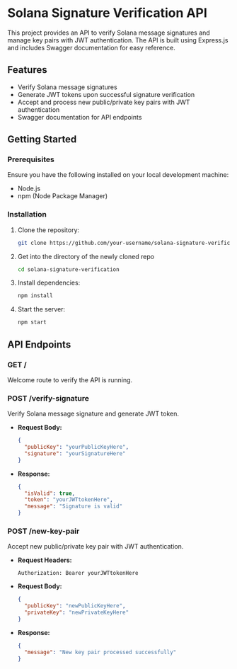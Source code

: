 # Solana Signature Verification API

This project provides an API to verify Solana message signatures and manage key pairs with JWT authentication. The API is built using Express.js and includes Swagger documentation for easy reference.

## Features

- Verify Solana message signatures
- Generate JWT tokens upon successful signature verification
- Accept and process new public/private key pairs with JWT authentication
- Swagger documentation for API endpoints

## Getting Started

### Prerequisites

Ensure you have the following installed on your local development machine:

- Node.js
- npm (Node Package Manager)

### Installation

1. Clone the repository:

    ```bash
    git clone https://github.com/your-username/solana-signature-verification.git
    ```

2. Get into the directory of the newly cloned repo

    ```bash
    cd solana-signature-verification
    ```

3. Install dependencies:

    ```bash
    npm install
    ```

4. Start the server:

    ```bash
    npm start
    ```

## API Endpoints

### GET /

Welcome route to verify the API is running.

### POST /verify-signature

Verify Solana message signature and generate JWT token.

- **Request Body:**

    ```json
    {
      "publicKey": "yourPublicKeyHere",
      "signature": "yourSignatureHere"
    }
    ```

- **Response:**

    ```json
    {
      "isValid": true,
      "token": "yourJWTtokenHere",
      "message": "Signature is valid"
    }
    ```

### POST /new-key-pair

Accept new public/private key pair with JWT authentication.

- **Request Headers:**

    ```http
    Authorization: Bearer yourJWTtokenHere
    ```

- **Request Body:**

    ```json
    {
      "publicKey": "newPublicKeyHere",
      "privateKey": "newPrivateKeyHere"
    }
    ```

- **Response:**

    ```json
    {
      "message": "New key pair processed successfully"
    }
    ```
